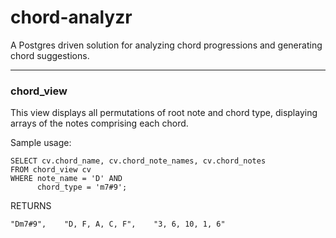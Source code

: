 # chord-analyzr

A Postgres driven solution for analyzing chord progressions and generating chord suggestions. 



<hr>
<h3>chord_view</h3> 

This view displays all permutations of root note and chord type, displaying arrays of the notes comprising each chord. 

Sample usage: 

```
SELECT cv.chord_name, cv.chord_note_names, cv.chord_notes
FROM chord_view cv
WHERE note_name = 'D' AND 
	  chord_type = 'm7#9';
```
RETURNS
```
"Dm7#9",	"D, F, A, C, F",	"3, 6, 10, 1, 6"
```
